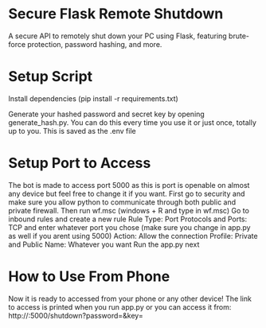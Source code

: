 # Secure Flask Remote Shutdown

A secure API to remotely shut down your PC using Flask, featuring brute-force protection, password hashing, and more.

# Setup Script
Install dependencies (pip install -r requirements.txt)

Generate your hashed password and secret key by opening generate_hash.py. You can do this every time you use it or just once, totally up to you.
This is saved as the .env file

# Setup Port to Access
The bot is made to access port 5000 as this is port is openable on almost any device but feel free to change it if you want.
First go to security and make sure you allow python to communicate through both public and private firewall.
Then run wf.msc (windows + R and type in wf.msc)
Go to inbound rules and create a new rule 
Rule Type: Port
Protocols and Ports: TCP and enter whatever port you chose (make sure you change in app.py as well if you arent using 5000)
Action: Allow the connection
Profile: Private and Public
Name: Whatever you want
Run the app.py next

# How to Use From Phone
Now it is ready to accessed from your phone or any other device! The link to access is printed when you run app.py or you can access it from:
http://<your-ip>:5000/shutdown?password=<your-password>&key=<your-secret-key>
